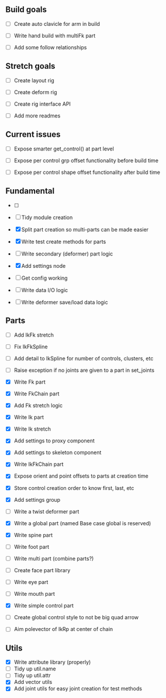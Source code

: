 ## Build goals
- [ ] Create auto clavicle for arm in build
- [ ] Write hand build with multiFk part
- [ ] Add some follow relationships


## Stretch goals
- [ ] Create layout rig
- [ ] Create deform rig
- [ ] Create rig interface API
- [ ] Add more readmes


## Current issues
- [ ] Expose smarter get_control() at part level
- [ ] Expose per control grp offset functionality before build time
- [ ] Expose per control shape offset functionality after build time


## Fundamental
- [ ] 
- [ ] Tidy module creation
- [x] Split part creation so multi-parts can be made easier
- [x] Write test create methods for parts
- [ ] Write secondary (deformer) part logic
- [x] Add settings node
- [ ] Get config working
- [ ] Write data I/O logic
- [ ] Write deformer save/load data logic


## Parts
- [ ] Add IkFk stretch
- [ ] Fix IkFkSpline
- [ ] Add detail to IkSpline for number of controls, clusters, etc
- [ ] Raise exception if no joints are given to a part in set_joints
- [x] Write Fk part
- [x] Write FkChain part
- [x] Add Fk stretch logic
- [x] Write Ik part
- [x] Write Ik stretch
- [x] Add settings to proxy component
- [x] Add settings to skeleton component
- [x] Write IkFkChain part
- [x] Expose orient and point offsets to parts at creation time
- [x] Store control creation order to know first, last, etc
- [x] Add settings group
- [ ] Write a twist deformer part
- [x] Write a global part (named Base case global is reserved)
- [x] Write spine part
- [ ] Write foot part
- [ ] Write multi part (combine parts?)
- [ ] Create face part library
- [ ] Write eye part
- [ ] Write mouth part
- [x] Write simple control part
- [ ] Create global control style to not be big quad arrow
- [ ] Aim polevector of IkRp at center of chain


## Utils
- [x] Write attribute library (properly)
- [ ] Tidy up util.name 
- [ ] Tidy up util.attr
- [x] Add vector utils
- [x] Add joint utils for easy joint creation for test methods
